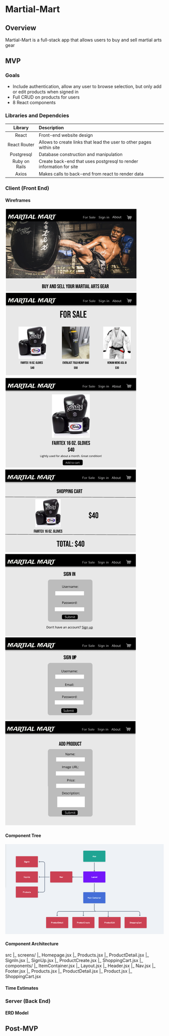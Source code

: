 # Martial-Mart

## Overview
Martial-Mart is a full-stack app that allows users to buy and sell martial arts gear

## MVP

### Goals

- Include authentication, allow any user to browse selection, but only add or edit products when signed in
- Full CRUD on products for users
- 8 React components

### Libraries and Dependcies
|     Library      | Description                                |
| :--------------: | :----------------------------------------- |
|      React       | Front-end website design |
|   React Router   | Allows to create links that lead the user to other pages within site |
| Postgresql | Database construction and manipulation |
| Ruby on Rails| Create back-end that uses postgresql to render information for site |
|  Axios  | Makes calls to back-end from react to render data |
### Client (Front End)

#### Wireframes
![Home Page](assets/Home-page.png)
![Products](assets/Products.png)
![Product Detail](assets/Product-Detail.png)
![Shopping Cart](assets/Shopping-Cart.png)
![Sign-In](assets/Sign-In.png)
![Sign-up](assets/Sign-Up.png)
![ProductCreate](assets/Add-Product.png)


#### Component Tree
![Component Tree](assets/component-tree.png)

#### Component Architecture

src
|_ screens/
      |_ Homepage.jsx
      |_ Products.jsx
      |_ ProductDetail.jsx
      |_ SignIn.jsx
      |_ SignUp.jsx
      |_ ProductCreate.jsx
      |_ ShoppingCart.jsx
|_ components/
      |_ ItemContainer.jsx
      |_ Layout.jsx
      |_ Header.jsx
      |_ Nav.jsx
      |_ Footer.jsx
      |_ Products.jsx
      |_ ProductDetail.jsx
      |_ Product.jsx
      |_ ShoppingCart.jsx



#### Time Estimates



### Server (Back End)

#### ERD Model

## Post-MVP

